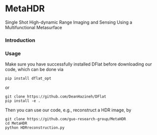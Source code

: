 # MetaHDR
Single Shot High-dynamic Range Imaging and Sensing Using a Multifunctional Metasurface
### Introduction

### Usage
Make sure you have successfully installed DFlat before downloading our code, which can be done via
```
pip install dflat_opt
```
or
```
git clone https://github.com/DeanHazineh/DFlat
pip install -e .
```
Then you can use our code, e.g., reconstruct a HDR image, by
```
git clone https://github.com/guo-research-group/MetaHDR
cd MetaHDR
python HDRreconstruction.py
```
